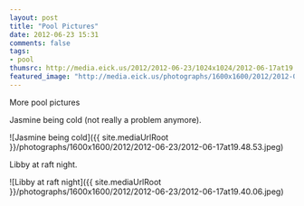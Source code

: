 ```yaml
---
layout: post
title: "Pool Pictures"
date: 2012-06-23 15:31
comments: false
tags: 
- pool
thumsrc: http://media.eick.us/2012/2012-06-23/1024x1024/2012-06-17at19.48.53.jpeg 
featured_image: "http://media.eick.us/photographs/1600x1600/2012/2012-06-23/2012-06-17at19.40.06.jpeg"
---
```

More pool pictures

Jasmine being cold (not really a problem anymore).

![Jasmine being cold]({{ site.mediaUrlRoot }}/photographs/1600x1600/2012/2012-06-23/2012-06-17at19.48.53.jpeg)


Libby at raft night.

![Libby at raft night]({{ site.mediaUrlRoot }}/photographs/1600x1600/2012/2012-06-23/2012-06-17at19.40.06.jpeg)


